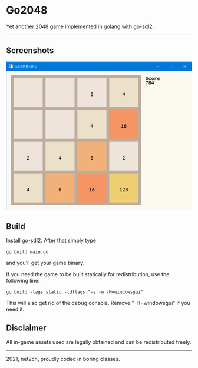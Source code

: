 # Go2048
Yet another 2048 game implemented in golang with [go-sdl2](https://github.com/veandco/go-sdl2).

---

## Screenshots
![screenshot_1](./img/screenshot_2020-11-09_173912.png)

## Build
Install [go-sdl2](https://github.com/veandco/go-sdl2). After that simply type
```
go build main.go
```
and you'll get your game binary.

If you need the game to be built statically for redistribution, use the following line:
```
go build -tags static -ldflags "-s -w -H=windowsgui"
```
This will also get rid of the debug console. Remove "-H=windowsgui" if you need it.


## Disclaimer
All in-game assets used are legally obtained and can be redistributed freely.


---

2021, net2cn, proudly coded in boring classes.
